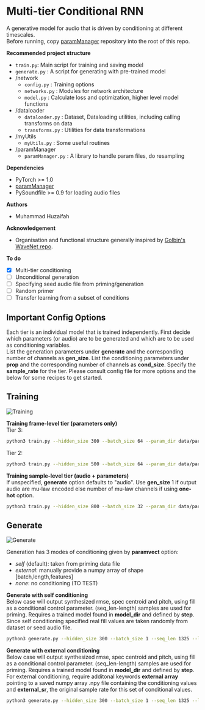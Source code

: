 # Multi-tier Conditional RNN

A generative model for audio that is driven by conditioning at different timescales.  
Before running, copy [paramManager](https://github.com/muhdhuz/paramManager) repository into the root of this repo.

**Recommended project structure**  
- `train.py`: Main script for training and saving model
- `generate.py` : A script for generating with pre-trained model
- /network
    - `config.py` : Training options
    - `networks.py` : Modules for network architecture
    - `model.py` : Calculate loss and optimization, higher level model functions
- /dataloader
    - `dataloader.py` : Dataset, Dataloading utilities, including calling transforms on data
    - `transforms.py` : Utilities for data transformations
- /myUtils
    - `myUtils.py` : Some useful routines
- /paramManager
    - `paramManager.py` : A library to handle param files, do resampling     

**Dependencies**  
* PyTorch >= 1.0
* [paramManager](https://github.com/muhdhuz/paramManager)
* PySoundfile >= 0.9 for loading audio files
  
**Authors**  
* Muhammad Huzaifah

**Acknowledgement**
* Organisation and functional structure generally inspired by [Golbin's WaveNet repo](https://github.com/golbin/WaveNet).

**To do**  
 - [x] Multi-tier conditioning
 - [ ] Unconditional generation
 - [ ] Specifying seed audio file from priming/generation
 - [ ] Random primer
 - [ ] Transfer learning from a subset of conditions

## Important Config Options
Each tier is an individual model that is trained independently. First decide which parameters (or audio) are to be generated and which are to be used as conditioning variables.  
List the generation parameters under **generate** and the corresponding number of channels as **gen_size**. List the conditioning parameters under **prop** and the corresponding number of channels as **cond_size**. Specify the **sample_rate** for the tier. Please consult config file for more options and the below for some recipes to get started.  

## Training
![Training](https://github.com/muhdhuz/MTCRNN/blob/master/figures/mtcrnn_training.png) 

**Training frame-level tier (parameters only)**  
Tier 3:    
```bash
python3 train.py --hidden_size 300 --batch_size 64 --param_dir data/param --generate rmse centroid pitch --prop fill --cond_size 1 --gen_size 3 --output_dir tier3 --data_dir data/audio --sample_rate 125 --seq_len 1000 --num_steps 4000 --checkpoint 1000 --tfr 0.9
```
Tier 2:    
```bash
python3 train.py --hidden_size 500 --batch_size 64 --param_dir data/param --generate mfcc0 mfcc1 mfcc2 mfcc3 mfcc4 mfcc5 mfcc6 mfcc7 mfcc8 mfcc9 mfcc10 mfcc11 mfcc12 --prop rmse centroid pitch --cond_size 3 --gen_size 13 --output_dir tier2 --data_dir data/audio --sample_rate 500 --seq_len 2000 --num_steps 6000 --checkpoint 2000 --tfr 0.9
```  

**Training sample-level tier (audio + parameters)**  
If unspecified, **generate** option defaults to "audio". Use **gen_size** 1 if output audio are mu-law encoded else number of mu-law channels if using **one-hot** option.     
```bash
python3 train.py --hidden_size 800 --batch_size 32 --param_dir data/param --prop mfcc0 mfcc1 mfcc2 mfcc3 mfcc4 mfcc5 mfcc6 mfcc7 mfcc8 mfcc9 mfcc10 mfcc11 mfcc12 --cond_size 13 --gen_size 1 --output_dir tier1 --data_dir data/audio --num_steps 50000 --checkpoint 5000 --tfr 0.9
```

## Generate
![Generate](https://github.com/muhdhuz/MTCRNN/blob/master/figures/mtcrnn_generation.png)

Generation has 3 modes of conditioning given by **paramvect** option:  
* *self* (default): taken from priming data file  
* *external*: manually provide a numpy array of shape [batch,length,features]  
* *none*: no conditioning (TO TEST)   

**Generate with self conditioning**  
Below case will output synthesized rmse, spec centroid and pitch, using fill as a conditional control parameter. (seq_len-length) samples are used for priming. Requires a trained model found in **model_dir** and defined by **step**. Since self conditioning specified real fill values are taken randomly from dataset or seed audio file. 
```bash
python3 generate.py --hidden_size 300 --batch_size 1 --seq_len 1325 --length 1200 --param_dir data/param --generate rmse centroid pitch --prop fill --cond_size 1 --gen_size 3 --model_dir output/tier3/model --step 4000 --paramvect self --sample_rate 125 --save
```  

**Generate with external conditioning**  
Below case will output synthesized rmse, spec centroid and pitch, using fill as a conditional control parameter. (seq_len-length) samples are used for priming. Requires a trained model found in **model_dir** and defined by **step**. For external conditioning, require additonal keywords **external array** pointing to a saved numpy array .npy file containing the conditioning values and **external_sr**, the original sample rate for this set of conditional values.       
```bash
python3 generate.py --hidden_size 300 --batch_size 1 --seq_len 1325 --length 1200 --param_dir data/param --generate rmse centroid pitch --prop fill --cond_size 1 --gen_size 3 --model_dir output/tier3/model --step 4000 --paramvect external --sample_rate 125 --external_array fill.npy --external_sr 63 --out test_array --save
```


